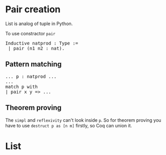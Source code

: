 # Pair creation

List is analog of tuple in Python.

To use constractor `pair`
<pre>
Inductive natprod : Type := 
 | pair (n1 n2 : nat).
</pre>

## Pattern matching

<pre>
... p : natprod ...
...
match p with
| pair x y => ...
</pre>

## Theorem proving

The `simpl` and `reflexivity` can't look inside `p`. So for theorem proving you have to use `destruct p as [n m]` firstly, so Coq can union it.

# List